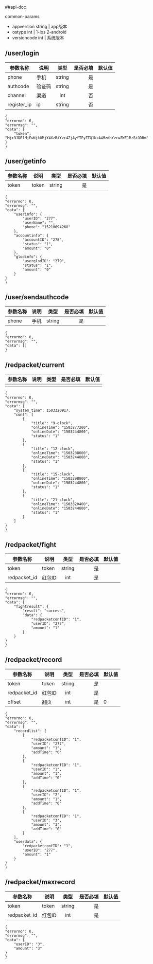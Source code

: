 ##api-doc

common-params

* appversion  string | app版本
* ostype    int      | 1-ios 2-android
* versioncode  int   | 系统版本

## /user/login

| 参数名称        |说明| 类型           | 是否必填  |默认值|
| ------------- |-------------|:-------------:| -------------:|-------------|
| phone     |手机 | string | 是 ||
| authcode  |验证码| string |   是 ||
| channel |渠道|int|否 ||
| register_ip |ip|string|否 ||
	
	{
    "errorno": 0,
    "errormsg": "",
    "data": {
        "token": "Mjc3JDE1MjEwNjk0MjY4XzBiYzc4ZjAyYTEyZTQ1NzA4MzdhYzcwZWE1MzBiODRm"
    }
	}



## /user/getinfo

| 参数名称        |说明| 类型           | 是否必填  |默认值|
| --------- | ---------|:---------:|---------:|--------- |
| token     |token | string | 是 ||


	{
    "errorno": 0,
    "errormsg": "",
    "data": {
        "userinfo": {
            "userID": "277",
            "userName": "",
            "phone": "15210694268"
        },
        "accountinfo": {
            "accountID": "278",
            "status": "1",
            "amount": "0"
        },
        "glodinfo": {
            "userglodID": "279",
            "status": "1",
            "amount": "0"
        }
    }
	}




## /user/sendauthcode

| 参数名称        |说明| 类型           | 是否必填  |默认值|
| --------- |---------|:---------:| ---------:|---------|
| phone     |手机 | string | 是 ||

	{
    "errorno": 0,
    "errormsg": "",
    "data": []
	}


## /redpacket/current

| 参数名称        |说明| 类型           | 是否必填  |默认值|
| --------- |---------|:---------:| ---------:|---------|
|      | |  |  ||

	{
    "errorno": 0,
    "errormsg": "",
    "data": {
        "system_time": 1503320917,
        "conf": [
            {
                "title": "9-clock",
                "onlineTime": "1503277200",
                "onlineDate": "1503244800",
                "status": "1"
            },
            {
                "title": "12-clock",
                "onlineTime": "1503288000",
                "onlineDate": "1503244800",
                "status": "1"
            },
            {
                "title": "15-clock",
                "onlineTime": "1503298800",
                "onlineDate": "1503244800",
                "status": "1"
            },
            {
                "title": "21-clock",
                "onlineTime": "1503320400",
                "onlineDate": "1503244800",
                "status": "1"
            }
        ]
    }
	}
	

## /redpacket/fight
| 参数名称        |说明| 类型           | 是否必填  |默认值|
| --------- | ---------|:---------:|---------:|--------- |
| token     |token | string | 是 ||
| redpacket_id     |红包ID | int | 是 ||

	{
    "errorno": 0,
    "errormsg": "",
    "data": {
        "fightresult": {
            "result": "success",
            "data": {
                "redpacketconfID": "1",
                "userID": "277",
                "amount": "1"
            }
        }
    }
	}


## /redpacket/record
| 参数名称        |说明| 类型           | 是否必填  |默认值|
| --------- | ---------|:---------:|---------:|--------- |
| token     |token | string | 是 ||
| redpacket_id     |红包ID | int | 是 ||
| offset     |翻页 | int | 是 |0|


	{
    "errorno": 0,
    "errormsg": "",
    "data": {
        "recordlist": [
            {
                "redpacketconfID": "1",
                "userID": "277",
                "amount": "1",
                "addTime": "0"
            },
            {
                "redpacketconfID": "1",
                "userID": "1",
                "amount": "1",
                "addTime": "0"
            },
            {
                "redpacketconfID": "1",
                "userID": "2",
                "amount": "1",
                "addTime": "0"
            },
            {
                "redpacketconfID": "1",
                "userID": "3",
                "amount": "3",
                "addTime": "0"
            }
        ],
        "userdata": {
            "redpacketconfID": "1",
            "userID": "277",
            "amount": "1"
        }
    }
	}
	
	
## /redpacket/maxrecord
| 参数名称        |说明| 类型           | 是否必填  |默认值|
| --------- | ---------|:---------:|---------:|--------- |
| token     |token | string | 是 ||
| redpacket_id     |红包ID | int | 是 ||

	{
    "errorno": 0,
    "errormsg": "",
    "data": {
        "userID": "3",
        "amount": "3"
    }
	}